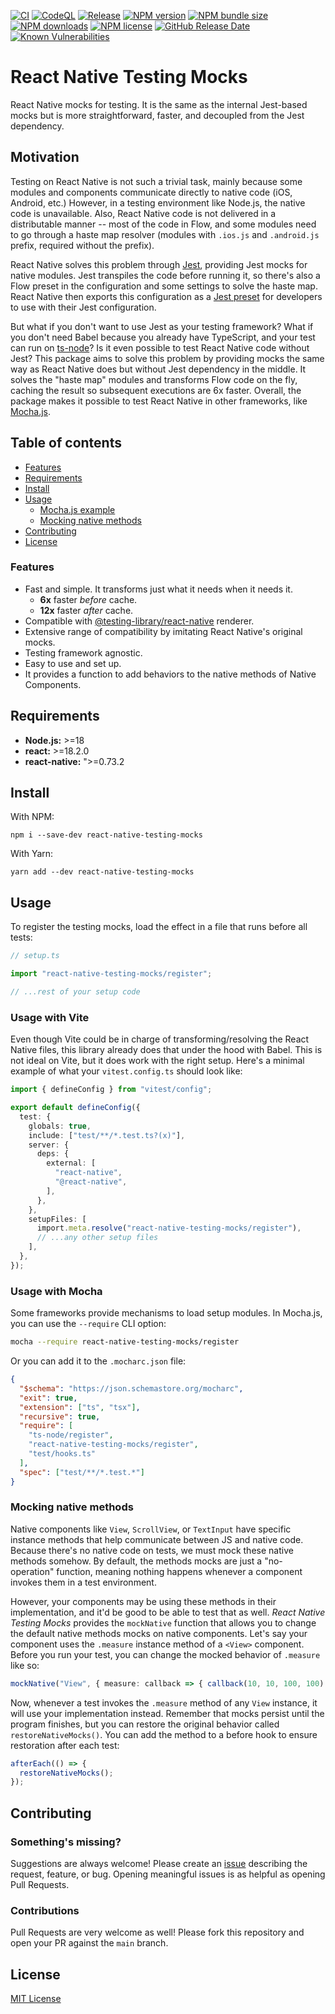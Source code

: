 [![CI](https://github.com/JoseLion/react-native-testing-mocks/actions/workflows/ci.yml/badge.svg)](https://github.com/JoseLion/react-native-testing-mocks/actions/workflows/ci.yml)
[![CodeQL](https://github.com/JoseLion/react-native-testing-mocks/actions/workflows/codeql.yml/badge.svg)](https://github.com/JoseLion/react-native-testing-mocks/actions/workflows/codeql.yml)
[![Release](https://github.com/JoseLion/react-native-testing-mocks/actions/workflows/release.yml/badge.svg)](https://github.com/JoseLion/react-native-testing-mocks/actions/workflows/release.yml)
[![NPM version](https://img.shields.io/npm/v/react-native-testing-mocks?logo=npm)](https://www.npmjs.com/package/react-native-testing-mocks)
[![NPM bundle size](https://img.shields.io/bundlephobia/min/react-native-testing-mocks)](https://www.npmjs.com/package/react-native-testing-mocks)
[![NPM downloads](https://img.shields.io/npm/dm/react-native-testing-mocks)](https://www.npmjs.com/package/react-native-testing-mocks)
[![NPM license](https://img.shields.io/npm/l/react-native-testing-mocks)](https://github.com/JoseLion/react-native-testing-mocks/blob/main/LICENSE)
[![GitHub Release Date](https://img.shields.io/github/release-date/JoseLion/react-native-testing-mocks)](https://github.com/JoseLion/react-native-testing-mocks/releases)
[![Known Vulnerabilities](https://snyk.io/test/github/JoseLion/react-native-testing-mocks/badge.svg)](https://snyk.io/test/github/JoseLion/react-native-testing-mocks)

# React Native Testing Mocks

React Native mocks for testing. It is the same as the internal Jest-based mocks but is more straightforward, faster, and decoupled from the Jest dependency.

## Motivation

Testing on React Native is not such a trivial task, mainly because some modules and components communicate directly to native code (iOS, Android, etc.) However, in a testing environment like Node.js, the native code is unavailable. Also, React Native code is not delivered in a distributable manner -- most of the code in Flow, and some modules need to go through a haste map resolver (modules with `.ios.js` and `.android.js` prefix, required without the prefix).

React Native solves this problem through [Jest](https://jestjs.io/), providing Jest mocks for native modules. Jest transpiles the code before running it, so there's also a Flow preset in the configuration and some settings to solve the haste map. React Native then exports this configuration as a [Jest preset](https://github.com/facebook/react-native/blob/main/packages/react-native/jest-preset.js) for developers to use with their Jest configuration.

But what if you don't want to use Jest as your testing framework? What if you don't need Babel because you already have TypeScript, and your test can run on [ts-node](https://typestrong.org/ts-node/)? Is it even possible to test React Native code without Jest? This package aims to solve this problem by providing mocks the same way as React Native does but without Jest dependency in the middle. It solves the "haste map" modules and transforms Flow code on the fly, caching the result so subsequent executions are 6x faster. Overall, the package makes it possible to test React Native in other frameworks, like [Mocha.js](https://mochajs.org/).

## Table of contents

- [Features](#features)
- [Requirements](#requirements)
- [Install](#install)
- [Usage](#usage)
  - [Mocha.js example](#mochajs-example)
  - [Mocking native methods](#mocking-native-methods)
- [Contributing](#contributing)
- [License](#license)

### Features

- Fast and simple. It transforms just what it needs when it needs it.
  - **6x** faster _before_ cache.
  - **12x** faster _after_ cache.
- Compatible with [@testing-library/react-native](https://callstack.github.io/react-native-testing-library/) renderer.
- Extensive range of compatibility by imitating React Native's original mocks.
- Testing framework agnostic.
- Easy to use and set up.
- It provides a function to add behaviors to the native methods of Native Components.

## Requirements

- **Node.js:** >=18
- **react:** >=18.2.0
- **react-native:** ">=0.73.2

## Install

With NPM:
```
npm i --save-dev react-native-testing-mocks
```

With Yarn:
```
yarn add --dev react-native-testing-mocks
```

## Usage

To register the testing mocks, load the effect in a file that runs before all tests:

```ts
// setup.ts

import "react-native-testing-mocks/register";

// ...rest of your setup code
```

### Usage with Vite

Even though Vite could be in charge of transforming/resolving the React Native files, this library already does that under the hood with Babel. This is not ideal on Vite, but it does work with the right setup. Here's a minimal example of what your `vitest.config.ts` should look like:

```ts
import { defineConfig } from "vitest/config";

export default defineConfig({
  test: {
    globals: true,
    include: ["test/**/*.test.ts?(x)"],
    server: {
      deps: {
        external: [
          "react-native",
          "@react-native",
        ],
      },
    },
    setupFiles: [
      import.meta.resolve("react-native-testing-mocks/register"),
      // ...any other setup files
    ],
  },
});
```

### Usage with Mocha

Some frameworks provide mechanisms to load setup modules. In Mocha.js, you can use the `--require` CLI option:

```bash
mocha --require react-native-testing-mocks/register
```

Or you can add it to the `.mocharc.json` file:

```json
{
  "$schema": "https://json.schemastore.org/mocharc",
  "exit": true,
  "extension": ["ts", "tsx"],
  "recursive": true,
  "require": [
    "ts-node/register",
    "react-native-testing-mocks/register",
    "test/hooks.ts"
  ],
  "spec": ["test/**/*.test.*"]
}
```

### Mocking native methods

Native components like `View`, `ScrollView`, or `TextInput` have specific instance methods that help communicate between JS and native code. Because there's no native code on tests, we must mock these native methods somehow. By default, the methods mocks are just a "no-operation" function, meaning nothing happens whenever a component invokes them in a test environment.

However, your components may be using these methods in their implementation, and it'd be good to be able to test that as well. _React Native Testing Mocks_ provides the `mockNative` function that allows you to change the default native methods mocks on native components. Let's say your component uses the `.measure` instance method of a `<View>` component. Before you run your test, you can change the mocked behavior of `.measure` like so:

```ts
mockNative("View", { measure: callback => { callback(10, 10, 100, 100) } });
```

Now, whenever a test invokes the `.measure` method of any `View` instance, it will use your implementation instead. Remember that mocks persist until the program finishes, but you can restore the original behavior called `restoreNativeMocks()`. You can add the method to a before hook to ensure restoration after each test:

```ts
afterEach(() => {
  restoreNativeMocks();
});
```

## Contributing

### Something's missing?

Suggestions are always welcome! Please create an [issue](https://github.com/JoseLion/react-native-testing-mocks/issues/new) describing the request, feature, or bug. Opening meaningful issues is as helpful as opening Pull Requests.

### Contributions

Pull Requests are very welcome as well! Please fork this repository and open your PR against the `main` branch.

## License

[MIT License](https://github.com/JoseLion/react-native-testing-mocks/blob/main/LICENSE)
